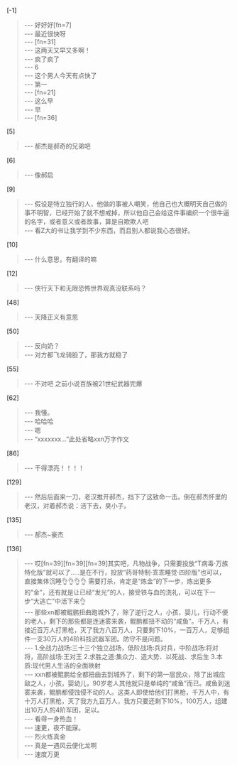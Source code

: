 
[-1] 
>--- 好好好[fn=7]<br>
>--- 最近很快呀<br>
>--- [fn=31]<br>
>--- 这两天又早又多啊！<br>
>--- 疯了疯了<br>
>--- 6<br>
>--- 这个男人今天有点快了<br>
>--- 第一<br>
>--- [fn=21]<br>
>--- 这么早<br>
>--- 早<br>
>--- [fn=36]<br>

[5] 
>--- 郝杰是郝奇的兄弟吧<br>

[6] 
>--- 像郝启<br>

[9] 
>--- 假设是特立独行的人，他做的事被人嘲笑，他自己也大概明天自己做的事不明智，已经开始了就不想戒掉，所以他自己会给这件事编织一个很牛逼的名字，或者意义或者故事，算是自欺欺人吧<br>
>--- 看Z大的书让我学到不少东西，而且别人都说我心态很好。<br>

[10] 
>--- 什么意思，有翻译的嘛<br>

[12] 
>--- 侠行天下和无限恐怖世界观真没联系吗？<br>

[48] 
>--- 天降正义有意思<br>

[50] 
>--- 反向奶？<br>
>--- 对方都飞龙骑脸了，那我方就稳了<br>

[55] 
>--- 不对吧 之前小说百族被21世纪武器完爆<br>

[62] 
>--- 我懂。<br>
>--- 哈哈哈<br>
>--- 嗯<br>
>--- “xxxxxxx…”此处省略xxn万字作文<br>

[86] 
>--- 干得漂亮！！！！<br>

[129] 
>--- 然后后面来一刀，老汉推开郝杰，挡下了这致命一击。倒在郝杰怀里的老汉，对着郝杰说：活下去，臭小子。<br>

[135] 
>--- 郝杰~豪杰<br>

[136] 
>--- 哎[fn=39][fn=39][fn=39]其实吧，凡物战争，只需要投放“T病毒·万族特化版”就可以了.....是在不行，投放“药哥特制·乖乖睡觉·四阶版”也可以，直接集体沉睡👌👌👌👌 需要打杀，肯定是“炼金”的下一步，炼出更多的“金”，还有就是让已经“发光”的人，接受铁与血的洗礼，可以在下一步“大逃亡”中活下来👌<br>
>--- 那些xn都被鲲鹏扭曲跑城外了，除了逆行之人，小孩，婴儿，行动不便的老人，剩下的那些都是连迷雾来袭，鲲鹏都扭不动的“咸鱼”。千万人，有接近百万人打黑枪，灭了我方八百万人，只要剩下10%，一百万人，足够组件一支30万人的4阶科技武器军团。防守不是问题。<br>
>--- 1.全战力战场:三十三个独立战场，低阶战场:兵对兵，中阶战场:将对将，高阶战场:王对王
2.求胜之道:集众力、造大势、以死战、求后生
3.本质:现代男人生活的全面映射<br>
>--- xxn都被鲲鹏给全都扭曲去到城外了，剩下的第一层民众，除了出城应敌之人，小孩，婴幼儿，90岁老人其他就只是单纯的“咸鱼”而已。咸鱼到迷雾来袭，鲲鹏都侵蚀侵不动的人。这类人即使给他们打黑枪，千万人中，有十万人打黑枪，灭了我方九百万人，我方只要还剩下10%，100万人，组建出10万人的4阶军团，足以。<br>
>--- 看得一身热血！<br>
>--- 速更，夜不能寐。<br>
>--- 烈火练真金<br>
>--- 真是一遇风云便化龙啊<br>
>--- 速度万更<br>

